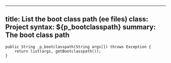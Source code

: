 ___
title: 	List the boot class path (ee files)
class: 	Project
syntax: ${p_bootclasspath}
summary: The boot class path
----

	public String _p_bootclasspath(String args[]) throws Exception {
		return list(args, getBootclasspath());
	}

